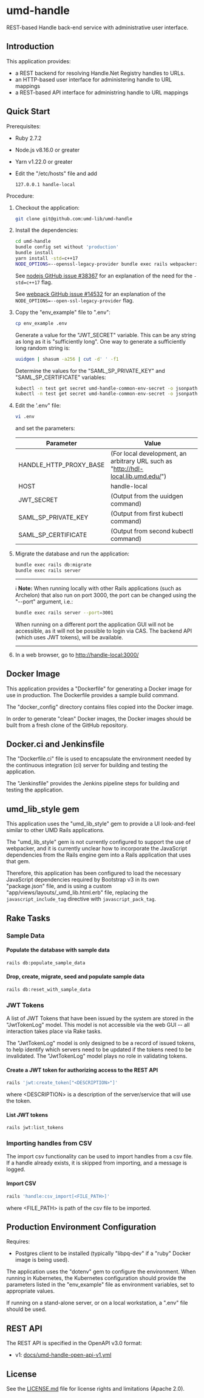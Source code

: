 # umd-handle

REST-based Handle back-end service with administrative user interface.

## Introduction

This application provides:

* a REST backend for resolving Handle.Net Registry handles to URLs.
* an HTTP-based user interface for administering handle to URL mappings
* a REST-based API interface for administring handle to URL mappings

## Quick Start

Prerequisites:

* Ruby 2.7.2
* Node.js v8.16.0 or greater
* Yarn v1.22.0 or greater
* Edit the "/etc/hosts" file and add

    ```text
    127.0.0.1 handle-local
    ```

Procedure:

1. Checkout the application:

    ```zsh
    git clone git@github.com:umd-lib/umd-handle
    ```

2. Install the dependencies:

    ```zsh
    cd umd-handle
    bundle config set without 'production'
    bundle install
    yarn install -std=c++17
    NODE_OPTIONS=--openssl-legacy-provider bundle exec rails webpacker:compile
    ```

    See [nodejs GitHub issue #38367](https://github.com/nodejs/node/issues/38367#issuecomment-902163778)
    for an explanation of the need for the `-std=c++17` flag.

    See [webpack GitHub issue #14532](https://github.com/webpack/webpack/issues/14532#issuecomment-947012063)
    for an explanation of the `NODE_OPTIONS=--open-ssl-legacy-provider` flag.

3. Copy the "env_example" file to ".env":

    ```zsh
    cp env_example .env
    ```

    Generate a value for the "JWT_SECRET" variable. This can be any string as long
    as it is "sufficiently long". One way to generate a sufficiently long random
    string is:

    ```zsh
    uuidgen | shasum -a256 | cut -d' ' -f1
    ```

    Determine the values for the "SAML_SP_PRIVATE_KEY" and "SAML_SP_CERTIFICATE"
    variables:

    ```zsh
    kubectl -n test get secret umd-handle-common-env-secret -o jsonpath='{.data.SAML_SP_PRIVATE_KEY}' | base64 --decode
    kubectl -n test get secret umd-handle-common-env-secret -o jsonpath='{.data.SAML_SP_CERTIFICATE}' | base64 --decode
    ```

4. Edit the '.env" file:

    ```zsh
    vi .env
    ```

    and set the parameters:

    | Parameter              | Value                                |
    | ---------------------- | ------------------------------------ |
    | HANDLE_HTTP_PROXY_BASE | (For local development, an arbitrary URL such as "http://hdl-local.lib.umd.edu/") |
    | HOST                   | handle-local                         |
    | JWT_SECRET             | (Output from the uuidgen command)    |
    | SAML_SP_PRIVATE_KEY    | (Output from first kubectl command)  |
    | SAML_SP_CERTIFICATE    | (Output from second kubectl command) |

5. Migrate the database and run the application:

    ```zsh
    bundle exec rails db:migrate
    bundle exec rails server
    ```

    ----
    ℹ️ **Note:** When running locally with other Rails applications (such as
    Archelon) that also run on port 3000, the port can be changed using the
    "--port" argument, i.e.:

    ```zsh
    bundle exec rails server --port=3001
    ```

    When running on a different port the application GUI will not be accessible,
    as it will not be possible to login via CAS. The backend API (which uses
    JWT tokens), will be available.

    ----

6. In a web browser, go to <http://handle-local:3000/>

## Docker Image

This application provides a "Dockerfile" for generating a Docker image for use
in production. The Dockerfile provides a sample build command.

The "docker_config" directory contains files copied into the Docker image.

In order to generate "clean" Docker images, the Docker images should be built
from a fresh clone of the GitHub repository.

## Docker.ci and Jenkinsfile

The "Dockerfile.ci" file is used to encapsulate the environment needed by the
continuous integration (ci) server for building and testing the application.

The "Jenkinsfile" provides the Jenkins pipeline steps for building and testing
the application.

## umd_lib_style gem

This application uses the "umd_lib_style" gem to provide a UI look-and-feel
similar to other UMD Rails applications.

The "umd_lib_style" gem is not currently configured to support the use of
webpacker, and it is currently unclear how to incorporate the JavaScript
dependencies from the Rails engine gem into a Rails application that uses
that gem.

Therefore, this application has been configured to load the necessary
JavaScript dependencies required by Bootstrap v3 in its own "package.json" file,
and is using a custom "app/views/layouts/_umd_lib.html.erb" file, replacing
the `javascript_include_tag` directive with `javascript_pack_tag`.

## Rake Tasks

### Sample Data

#### Populate the database with sample data

```zsh
rails db:populate_sample_data
```

#### Drop, create, migrate, seed and populate sample data

```zsh
rails db:reset_with_sample_data
```

### JWT Tokens

A list of JWT Tokens that have been issued by the system are stored in the
"JwtTokenLog" model. This model is not accessible via the web GUI -- all
interaction takes place via Rake tasks.

The "JwtTokenLog" model is only designed to be a record of issued tokens, to
help identify which servers need to be updated if the tokens need to be
invalidated. The "JwtTokenLog" model plays no role in validating tokens.

#### Create a JWT token for authorizing access to the REST API

```zsh
rails 'jwt:create_token["<DESCRIPTION>"]'
```

where \<DESCRIPTION> is a description of the server/service that will use the
token.

#### List JWT tokens

```zsh
rails jwt:list_tokens
```

### Importing handles from CSV

The import csv functionality can be used to import handles from a csv file.
If a handle already exists, it is skipped from importing, and a message is
logged.

#### Import CSV

```zsh
rails 'handle:csv_import[<FILE_PATH>]'
```

where \<FILE_PATH> is path of the csv file to be imported.

## Production Environment Configuration

Requires:

* Postgres client to be installed (typically "libpq-dev" if a "ruby" Docker
image is being used).

The application uses the "dotenv" gem to configure the environment.
When running in Kubernetes, the Kubernetes configuration should provide the
parameters listed in the "env_example" file as environment variables, set
to appropriate values.

If running on a stand-alone server, or on a local workstation, a ".env" file
should be used.

## REST API

The REST API is specified in the OpenAPI v3.0 format:

* v1: [docs/umd-handle-open-api-v1.yml](docs/umd-handle-open-api-v1.yml)

## License

See the [LICENSE.md](LICENSE.md) file for license rights and limitations
(Apache 2.0).
